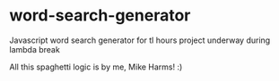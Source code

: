 # word-search-generator

Javascript word search generator for tl hours project underway during lambda break

All this spaghetti logic is by me, Mike Harms! :)